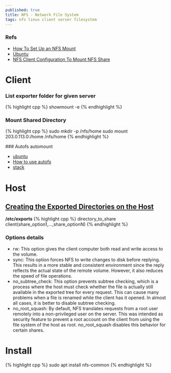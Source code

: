 ```yaml
---
published: true
title: NFS - Network File System
tags: nfs linux client server filesystem
---
```


### Refs
- [How To Set Up an NFS Mount](https://www.digitalocean.com/community/tutorials/how-to-set-up-an-nfs-mount-on-ubuntu-18-04)
- [Ubuntu](https://help.ubuntu.com/community/SettingUpNFSHowTo#Shares)
- [NFS Client Configuration To Mount NFS Share](https://www.cyberciti.biz/tips/ubuntu-linux-nfs-client-configuration-to-mount-nfs-share.html)

# Client

### List exporter folder for given server
{% highlight cpp %}
showmount -e <server ip>
{% endhighlight %}
  
### Mount Shared Directory
{% highlight cpp %}
sudo mkdir -p /nfs/home
sudo mount 203.0.113.0:/home /nfs/home
{% endhighlight %}

### Autofs automount

- [ubuntu](https://help.ubuntu.com/community/Autofs)
- [How to use autofs](https://opensource.com/article/18/6/using-autofs-mount-nfs-shares)
- [stack](https://askubuntu.com/questions/884389/auto-mount-nfs-via-autonfs)
  
  
# Host

## [Creating the Exported Directories on the Host](https://www.digitalocean.com/community/tutorials/how-to-set-up-an-nfs-mount-on-ubuntu-18-04#step-3-%E2%80%94-configuring-the-nfs-exports-on-the-host-server)

**/etc/exports**
{% highlight cpp %}
directory_to_share    client(share_option1,...,share_optionN)
{% endhighlight %}

### Options details
- rw: This option gives the client computer both read and write access to the volume.
- sync: This option forces NFS to write changes to disk before replying. This results in a more stable and consistent environment since the reply reflects the actual state of the remote volume. However, it also reduces the speed of file operations.
- no_subtree_check: This option prevents subtree checking, which is a process where the host must check whether the file is actually still available in the exported tree for every request. This can cause many problems when a file is renamed while the client has it opened. In almost all cases, it is better to disable subtree checking.
- no_root_squash: By default, NFS translates requests from a root user remotely into a non-privileged user on the server. This was intended as security feature to prevent a root account on the client from using the file system of the host as root. no_root_squash disables this behavior for certain shares.

# Install

{% highlight cpp %}
sudo apt install nfs-common
{% endhighlight %}
